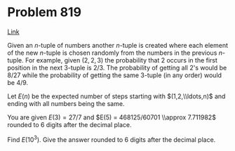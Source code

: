 # Problem 819

[Link](https://projecteuler.net/problem=819)

Given an $n$-tuple of numbers another $n$-tuple is created where each element of the new $n$-tuple is chosen randomly from the numbers in the previous $n$-tuple. For example, given $(2,2,3)$ the probability that $2$ occurs in the first position in the next 3-tuple is $2/3$. The probability of getting all $2$'s would be $8/27$ while the probability of getting the same 3-tuple (in any order) would be $4/9$.

Let $E(n)$ be the expected number of steps starting with $(1,2,\\ldots,n)$ and ending with all numbers being the same.

You are given $E(3) = 27/7$ and $E(5) = 468125/60701 \\approx 7.711982$ rounded to 6 digits after the decimal place.

Find $E(10^3)$. Give the answer rounded to 6 digits after the decimal place.